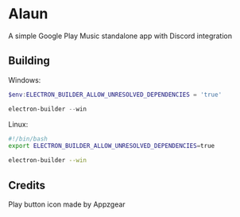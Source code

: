 # Alaun
A simple Google Play Music standalone app with Discord integration


## Building
Windows:
```powershell
$env:ELECTRON_BUILDER_ALLOW_UNRESOLVED_DEPENDENCIES = 'true'

electron-builder --win
```

Linux:
```bash
#!/bin/bash
export ELECTRON_BUILDER_ALLOW_UNRESOLVED_DEPENDENCIES=true

electron-builder --win
```

## Credits
Play button icon made by Appzgear